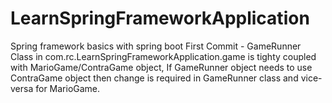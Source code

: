 # LearnSpringFrameworkApplication
Spring framework basics with spring boot
First Commit - GameRunner Class in com.rc.LearnSpringFrameworkApplication.game is tighty coupled with MarioGame/ContraGame object, If GameRunner object needs to use ContraGame
object then change is required in GameRunner class and vice-versa for MarioGame.
